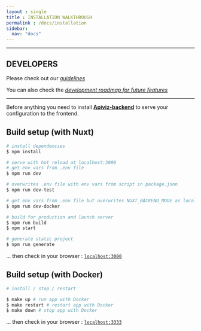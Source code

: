 ```yaml
---
layout : single 
title : INSTALLATION WALKTHROUGH
permalink : /docs/installation
sidebar:
  nav: "docs"
---
```


-----
## DEVELOPERS

Please check out our *[guidelines](../GUIDELINES_DEV.md)*

You can also check the *[development roadmap for future features](https://github.com/co-demos/apiviz-frontend/projects/1)*

--------

Before anything you need to install **[Apiviz-backend](https://github.com/co-demos/apiviz-backend)** to serve your configuration to the frontend.

## Build setup (with Nuxt)

``` bash
# install dependencies
$ npm install

# serve with hot reload at localhost:3000
# get env vars from .env file
$ npm run dev

# overwrites .env file with env vars from script in package.json
$ npm run dev-test

# get env vars from .env file but overwrites NUXT_BACKEND_MODE as local backend served with Docker
$ npm run dev-docker

# build for production and launch server
$ npm run build
$ npm start

# generate static project
$ npm run generate
```

... then check in your browser : [`localhost:3000`](localhost:3000)

## Build setup (with Docker)

``` bash
# install / stop / restart

$ make up # run app with Docker
$ make restart # restart app with Docker
$ make down # stop app with Docker
```

... then check in your browser : [`localhost:3333`](localhost:3333)

